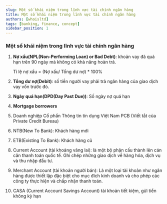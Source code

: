 ```yaml
---
slug: Một số khái niệm trong lĩnh vực tài chính ngân hàng
title: Một số khái niệm trong lĩnh vực tài chính ngân hàng
authors: [whoisltd]
tags: [banking, finance, concept]
sidebar_position: 1
---
```

### Một số khái niệm trong lĩnh vực tài chính ngân hàng

1. **Nợ xấu(NPL(Non-Performing Loan) or Bad Debt)**: khoản vay đã quá hạn trên 90 ngày mà không có khả năng hoàn trả.

   Tỉ lệ nợ xấu = (Nợ xấu/ Tổng dư nợ) * 100%

2. **Tổng dư nợ(Debit)**: số tiền người vay phải trả ngân hàng của giao dịch vay vốn trước đó.

3. **Ngày quá hạn(DPD(Day Past Due))**: Số ngày nợ quá hạn

4. **Mortgage borrowers**

5. Doanh nghiệp Cổ phần Thông tin tín dụng Việt Nam PCB (Viết tắt của Private Credit Bureau)

6. NTB(New To Bank): Khách hàng mới

7. ETB(Existing To Bank): Khách hàng cũ

8. Current Account (tài khoảng vãng lai): là một bộ phận cấu thành lên cán cân thanh toán quốc tế. Ghi chép những giao dịch về hàng hóa, dịch vụ và thu nhập đầu tư.
9. Merchant Account (tài khoản người bán): Là một loại tài khoản như ngân hàng được thiết lập đặc biệt cho mục đích kinh doanh và cho phép các công ty thực hiện và chấp nhận thanh toán.
10. CASA (Current Account Savings Account) tài khoản tiết kiệm, gửi tiền không kỳ hạn
